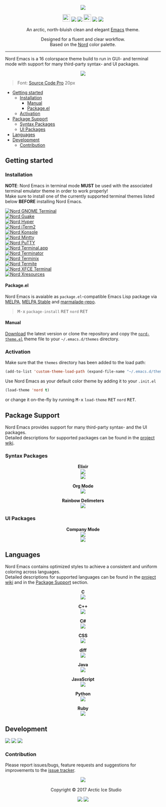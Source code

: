 <p align="center"><img src="https://cdn.rawgit.com/arcticicestudio/nord-emacs/develop/assets/nord-emacs-banner.svg"/></p>

<p align="center"><img src="https://assets-cdn.github.com/favicon.ico" width=24 height=24/> <a href="https://github.com/arcticicestudio/nord-emacs/releases/latest"><img src="https://img.shields.io/github/release/arcticicestudio/nord-emacs.svg"/></a> <a href="https://github.com/arcticicestudio/nord/releases/tag/v0.2.0"><img src="https://img.shields.io/badge/Nord-v0.2.0-88C0D0.svg"/></a> <img src="https://melpa.org/favicon.ico" width=24 height=24/> <a href="https://stable.melpa.org/#/nord-theme"><img src="https://stable.melpa.org/packages/nord-theme-badge.svg"/></a> <a href="https://melpa.org/#/nord-theme"><img src="https://melpa.org/packages/nord-theme-badge.svg"/></a></p>

<p align="center">An arctic, north-bluish clean and elegant <a href="https://www.gnu.org/software/emacs">Emacs</a> theme.</p>

<p align="center">Designed for a fluent and clear workflow.<br>
Based on the <a href="https://github.com/arcticicestudio/nord">Nord</a> color palette.</p>

---

Nord Emacs is a 16 colorspace theme build to run in GUI- and terminal mode with support for many third-party syntax- and UI packages.

<p align="center"><img src="https://raw.githubusercontent.com/arcticicestudio/nord-emacs/develop/assets/scrot-lang-java.png"/><br><blockquote>Font: <a href="https://adobe-fonts.github.io/source-code-pro">Source Code Pro</a> 20px</blockquote></p>

  - [Getting started](#getting-started)
    - [Installation](#installation)
      - [Manual](#manual)
      - [Package.el](#package-el)
    - [Activation](#activation)
  - [Package Support](#package-support)
    - [Syntax Packages](#syntax-packages)
    - [UI Packages](#ui-packages)
  - [Languages](#languages)
  - [Development](#development)
    - [Contribution](#contribution)

## Getting started
### Installation
**NOTE**: Nord Emacs in terminal mode **MUST** be used with the associated terminal emulator theme in order to work properly!  
Make sure to install one of the currently supported terminal themes listed below **BEFORE** installing Nord Emacs.

[![Nord GNOME Terminal](https://cdn.rawgit.com/arcticicestudio/nord/develop/src/assets/nord-gnome-terminal-banner.svg)](https://github.com/arcticicestudio/nord-gnome-terminal)  
[![Nord Guake](https://cdn.rawgit.com/arcticicestudio/nord/develop/src/assets/nord-guake-banner.svg)](https://github.com/arcticicestudio/nord-guake)  
[![Nord Hyper](https://cdn.rawgit.com/arcticicestudio/nord/develop/src/assets/nord-hyper-banner.svg)](https://github.com/arcticicestudio/nord-hyper)  
[![Nord iTerm2](https://cdn.rawgit.com/arcticicestudio/nord/0971858f496823fd916f3368961f16ef2c7aad1e/src/assets/nord-iterm2-banner.svg)](https://github.com/arcticicestudio/nord-iterm2)  
[![Nord Konsole](https://cdn.rawgit.com/arcticicestudio/nord/develop/src/assets/nord-konsole-banner.svg)](https://github.com/arcticicestudio/nord-konsole)  
[![Nord Mintty](https://cdn.rawgit.com/arcticicestudio/nord/develop/src/assets/nord-mintty-banner.svg)](https://github.com/arcticicestudio/nord-mintty)  
[![Nord PuTTY](https://cdn.rawgit.com/arcticicestudio/nord/develop/src/assets/nord-putty-banner.svg)](https://github.com/arcticicestudio/nord-putty)  
[![Nord Terminal.app](https://cdn.rawgit.com/arcticicestudio/nord/develop/src/assets/nord-terminal-app-banner.svg)](https://github.com/arcticicestudio/nord-terminal-app)  
[![Nord Terminator](https://cdn.rawgit.com/arcticicestudio/nord/develop/src/assets/nord-terminator-banner.svg)](https://github.com/arcticicestudio/nord-terminator)  
[![Nord Terminix](https://cdn.rawgit.com/arcticicestudio/nord/develop/src/assets/nord-terminix-banner.svg)](https://github.com/arcticicestudio/nord-terminix)  
[![Nord Termite](https://cdn.rawgit.com/arcticicestudio/nord/develop/src/assets/nord-termite-banner.svg)](https://github.com/arcticicestudio/nord-termite)  
[![Nord XFCE Terminal](https://cdn.rawgit.com/arcticicestudio/nord/develop/src/assets/nord-xfce-terminal-banner.svg)](https://github.com/arcticicestudio/nord-xfce-terminal)  
[![Nord Xresources](https://cdn.rawgit.com/arcticicestudio/nord/develop/src/assets/nord-xresources-banner.svg)](https://github.com/arcticicestudio/nord-xresources)  

#### Package.el
Nord Emacs is avaiable as `package.el`-compatible Emacs Lisp package via [MELPA](https://melpa.org), [MELPA Stable](https://stable.melpa.org) and [marmalade-repo](https://marmalade-repo.org).

> <kbd>M-x</kbd> `package-install` <kbd>RET</kbd> `nord` <kbd>RET</kbd>

#### Manual
[Download](https://github.com/arcticicestudio/nord-emacs/releases/latest) the latest version or clone the repository and copy the [`nord-theme.el`](https://github.com/arcticicestudio/nord-emacs/blob/develop/nord-theme.el) theme file to your `~/.emacs.d/themes` directory.

### Activation
Make sure that the `themes` directory has been added to the load path:
```lisp
(add-to-list 'custom-theme-load-path (expand-file-name "~/.emacs.d/themes/"))
```

Use Nord Emacs as your default color theme by adding it to your `.init.el`
```lisp
(load-theme 'nord t)
```
or change it on-the-fly by running <kbd>M-x</kbd> `load-theme` <kbd>RET</kbd> `nord` <kbd>RET</kbd>.

## Package Support
Nord Emacs provides support for many third-party syntax- and the UI packages.  
Detailed descriptions for supported packages can be found in the [project wiki](https://github.com/arcticicestudio/nord-emacs/wiki).

### Syntax Packages
<p align="center"><strong>Elixir</strong><br><img src="https://raw.githubusercontent.com/arcticicestudio/nord-emacs/develop/assets/scrot-lang-elixir.png"/><br><img src="https://raw.githubusercontent.com/arcticicestudio/nord-emacs/develop/assets/scrot-lang-elixir-2.png"/></p>

<p align="center"><strong>Org Mode</strong><br><img src="https://raw.githubusercontent.com/arcticicestudio/nord-emacs/develop/assets/scrot-package-syntax-org.png"/></p>

<p align="center"><strong>Rainbow Delimeters</strong><br><img src="https://raw.githubusercontent.com/arcticicestudio/nord-emacs/develop/assets/scrot-package-syntax-rainbow-delimeters.png"/></p>

### UI Packages
<p align="center"><strong>Company Mode</strong><br><img src="https://raw.githubusercontent.com/arcticicestudio/nord-emacs/develop/assets/scrot-package-ui-company.png"/><br><img src="https://raw.githubusercontent.com/arcticicestudio/nord-emacs/develop/assets/scrcast-package-ui-company.gif"/></p>

## Languages
Nord Emacs contains optimized styles to achieve a consistent and uniform coloring across languages.  
Detailed descriptions for supported languages can be found in the [project wiki](https://github.com/arcticicestudio/nord-emacs/wiki) and in the [Package Support](#package-support) section.

<p align="center"><strong>C</strong><br><img src="https://raw.githubusercontent.com/arcticicestudio/nord-emacs/develop/assets/scrot-lang-c.png"/></p>

<p align="center"><strong>C++</strong><br><img src="https://raw.githubusercontent.com/arcticicestudio/nord-emacs/develop/assets/scrot-lang-cpp.png"/></p>

<p align="center"><strong>C#</strong><br><img src="https://raw.githubusercontent.com/arcticicestudio/nord-emacs/develop/assets/scrot-lang-csharp.png"/></p>

<p align="center"><strong>CSS</strong><br><img src="https://raw.githubusercontent.com/arcticicestudio/nord-emacs/develop/assets/scrot-lang-css.png"/></p>

<p align="center"><strong>diff</strong><br><img src="https://raw.githubusercontent.com/arcticicestudio/nord-emacs/develop/assets/scrot-lang-diff.png"/></p>

<p align="center"><strong>Java</strong><br><img src="https://raw.githubusercontent.com/arcticicestudio/nord-emacs/develop/assets/scrot-lang-java.png"/></p>

<p align="center"><strong>JavaScript</strong><br><img src="https://raw.githubusercontent.com/arcticicestudio/nord-emacs/develop/assets/scrot-lang-javascript.png"/></p>

<p align="center"><strong>Python</strong><br><img src="https://raw.githubusercontent.com/arcticicestudio/nord-emacs/develop/assets/scrot-lang-python.png"/></p>

<p align="center"><strong>Ruby</strong><br><img src="https://raw.githubusercontent.com/arcticicestudio/nord-emacs/develop/assets/scrot-lang-ruby.png"/></p>

## Development
[![](https://img.shields.io/badge/Changelog-0.0.0-81A1C1.svg)](https://github.com/arcticicestudio/nord-emacs/blob/v0.0.0/CHANGELOG.md) [![](https://img.shields.io/badge/Workflow-gitflow--branching--model-81A1C1.svg)](http://nvie.com/posts/a-successful-git-branching-model) [![](https://img.shields.io/badge/Versioning-ArcVer_0.8.0-81A1C1.svg)](https://github.com/arcticicestudio/arcver)

### Contribution
Please report issues/bugs, feature requests and suggestions for improvements to the [issue tracker](https://github.com/arcticicestudio/nord-emacs/issues).

<p align="center"><img src="https://cdn.rawgit.com/arcticicestudio/nord/develop/src/assets/banner-footer-mountains.svg" /></p>

<p align="center"> <img src="http://arcticicestudio.com/favicon.ico" width=16 height=16/> Copyright &copy; 2017 Arctic Ice Studio</p>

<p align="center"><a href="http://www.apache.org/licenses/LICENSE-2.0"><img src="https://img.shields.io/badge/License-Apache_2.0-5E81AC.svg"/></a> <a href="https://creativecommons.org/licenses/by-sa/4.0"><img src="https://img.shields.io/badge/License-CC_BY--SA_4.0-5E81AC.svg"/></a></p>
